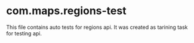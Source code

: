 # com.maps.regions-test

This file contains auto tests for regions api. It was created as tarining task for testing api.
